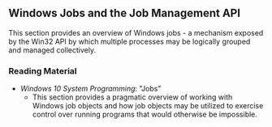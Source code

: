 ## Windows Jobs and the Job Management API

This section provides an overview of Windows jobs - a mechanism exposed by the Win32 API by which multiple processes may be logically grouped and managed collectively.

### Reading Material

- _Windows 10 System Programming_: "Jobs"
    - This section provides a pragmatic overview of working with Windows job objects and how job objects may be utilized to exercise control over running programs that would otherwise be impossible.